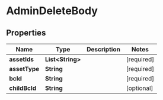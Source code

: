 # AdminDeleteBody

## Properties
Name | Type | Description | Notes
------------ | ------------- | ------------- | -------------
**assetIds** | **List&lt;String&gt;** |  |[required]  
**assetType** | **String** |  |[required]  
**bcId** | **String** |  |[required]  
**childBcId** | **String** |  |  [optional]

